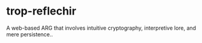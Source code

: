 # trop-reflechir
A web-based ARG that involves intuitive cryptography, interpretive lore, and mere persistence..
